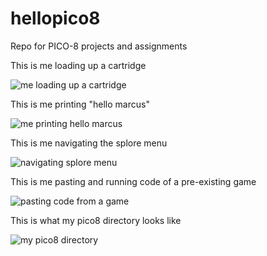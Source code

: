 # hellopico8
Repo for PICO-8 projects and assignments

This is me loading up a cartridge

![me loading up a cartridge](https://github.com/marcusm5670/marcusm5670.github.io/blob/main/floodedcaves_2.gif)

This is me printing "hello marcus"

![me printing hello marcus](https://github.com/marcusm5670/marcusm5670.github.io/blob/main/hellomarcus.gif)

This is me navigating the splore menu

![navigating splore menu](https://github.com/marcusm5670/marcusm5670.github.io/blob/main/splore.gif)

This is me pasting and running code of a pre-existing game

![pasting code from a game](https://github.com/marcusm5670/marcusm5670.github.io/blob/main/pastecode.gif)

This is what my pico8 directory looks like

![my pico8 directory](https://github.com/marcusm5670/marcusm5670.github.io/blob/main/pico8directory.JPG)
